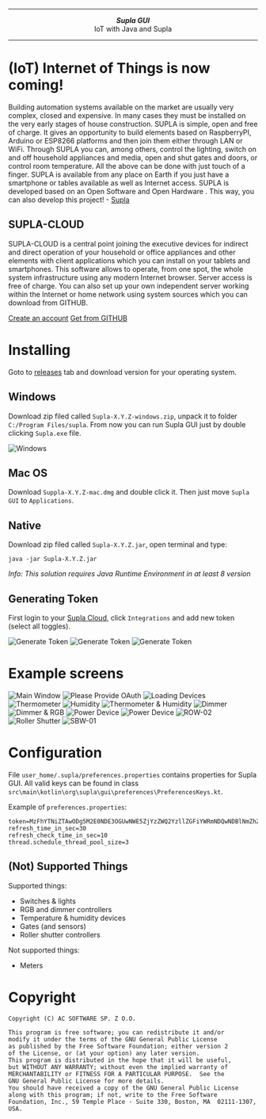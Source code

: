 ***

<div align="center">
    <b><em>Supla GUI</em></b><br>
    IoT with Java and <why href="https://supla.org">Supla</why>
</div>

<div align="center">

</div>

***

# (IoT) Internet of Things is now coming!

Building automation systems available on the market are usually very complex, closed and expensive. In many cases they 
must be installed on the very early stages of house construction. SUPLA is simple, open and free of charge. It gives an 
opportunity to build elements based on RaspberryPI, Arduino or ESP8266 platforms and then join them either through LAN 
or WiFi. Through SUPLA you can, among others, control the lighting, switch on and off household appliances and media, 
open and shut gates and doors, or control room temperature. All the above can be done with just touch of a finger. SUPLA 
is available from any place on Earth if you just have a smartphone or tables available as well as Internet access. SUPLA 
is developed based on an Open Software and Open Hardware . This way, you can also develop this project!  - <a href="https://supla.org">Supla</a>

## SUPLA-CLOUD

SUPLA-CLOUD is a central point joining the executive devices for indirect and direct operation of your household or office appliances and other elements with client applications which you can install on your tablets and smartphones. This software allows to operate, from one spot, the whole system infrastructure using any modern Internet browser. Server access is free of charge. You can also set up your own independent server working within the Internet or home network using system sources which you can download from GITHUB.

<a href="https://cloud.supla.org/account/create">Create an account</a>
<a href="https://github.com/SUPLA">Get from GITHUB</a>

# Installing

Goto to [releases](https://github.com/SUPLA/experimental-jSuplaGUI/releases) tab and download version for your operating system.

## Windows

 Download zip filed called `Supla-X.Y.Z-windows.zip`, unpack it to folder `C:/Program Files/supla`.
 From now you can run Supla GUI just by double clicking `Supla.exe` file. 
 
![Windows](doc/windows.PNG "Windows")

## Mac OS

Download `Suppla-X.Y.Z-mac.dmg` and double click it. Then just move `Supla GUI` to `Applications`. 

## Native
 
 Download zip filed called `Supla-X.Y.Z.jar`, open terminal and type:
 
 ```shell script
java -jar Supla-X.Y.Z.jar
```

_Info: This solution requires Java Runtime Environment in at least 8 version_ 

## Generating Token

First login to your [Supla Cloud](https://cloud.supla.org/), click `Integrations` and add new token (select all toggles).

![Generate Token](doc/token-01.PNG "Generate Token")
![Generate Token](doc/token-03.PNG "Generate Token")
![Generate Token](doc/token-04.PNG "Generate Token")

# Example screens

![Main Window](doc/main.PNG "Main Window")
![Please Provide OAuth](doc/splash-screen-oauth.PNG "Please Provide OAuth")
![Loading Devices](doc/splash-screen-loading.PNG "Loading Devices")
![Thermometer](doc/dev-01.PNG "Thermometer")
![Humidity](doc/dev-02.PNG "Humidity")
![Thermometer & Humidity](doc/dev-03.PNG "Thermometer & Humidity")
![Dimmer](doc/dev-04.PNG "Dimmer")
![Dimmer & RGB](doc/dev-05.PNG "Dimmer & RGB")
![Power Device](doc/dev-06.PNG "Power Device")
![Power Device](doc/dev-07.PNG "Power Device")
![ROW-02](doc/dev-08.PNG "ROW-02")
![Roller Shutter](doc/dev-09.PNG "Roller Shutter")
![SBW-01](doc/dev-10.PNG "SBW-01")

# Configuration

File `user_home/.supla/preferences.properties` contains properties for Supla GUI. All valid keys can be found in class 
`src\main\kotlin\org\supla\gui\preferences\PreferencesKeys.kt`.

Example of `preferences.properties`:

```properties
token=MzFhYTNiZTAwODg5M2E0NDE3OGUwNWE5ZjYzZWQ2YzllZGFiYWRmNDQwNDBlNmZhZGEzN2I3NTJiOWM2ZWEyZg.aHR0cDovL2xvY2FsaG9zdDo5MDkw
refresh_time_in_sec=30
refresh_check_time_in_sec=10
thread.schedule_thread_pool_size=3
```

## (Not) Supported Things

Supported things:

* Switches & lights
* RGB and dimmer controllers
* Temperature & humidity devices
* Gates (and sensors)
* Roller shutter controllers

Not supported things:
* Meters

# Copyright

```
Copyright (C) AC SOFTWARE SP. Z O.O.

This program is free software; you can redistribute it and/or
modify it under the terms of the GNU General Public License
as published by the Free Software Foundation; either version 2
of the License, or (at your option) any later version.
This program is distributed in the hope that it will be useful,
but WITHOUT ANY WARRANTY; without even the implied warranty of
MERCHANTABILITY or FITNESS FOR A PARTICULAR PURPOSE.  See the
GNU General Public License for more details.
You should have received a copy of the GNU General Public License
along with this program; if not, write to the Free Software
Foundation, Inc., 59 Temple Place - Suite 330, Boston, MA  02111-1307, USA.
```